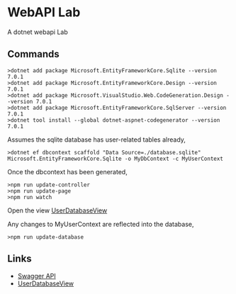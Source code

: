 # WebAPI Lab

A dotnet webapi Lab

## Commands

    >dotnet add package Microsoft.EntityFrameworkCore.Sqlite --version 7.0.1
    >dotnet add package Microsoft.EntityFrameworkCore.Design --version 7.0.1
    >dotnet add package Microsoft.VisualStudio.Web.CodeGeneration.Design --version 7.0.1
    >dotnet add package Microsoft.EntityFrameworkCore.SqlServer --version 7.0.1
    >dotnet tool install --global dotnet-aspnet-codegenerator --version 7.0.1

Assumes the sqlite database has user-related tables already,

    >dotnet ef dbcontext scaffold "Data Source=./database.sqlite" Microsoft.EntityFrameworkCore.Sqlite -o MyDbContext -c MyUserContext

Once the dbcontext has been generated,

    >npm run update-controller
    >npm run update-page
    >npm run watch

Open the view [UserDatabaseView](http://localhost:5202/UserDatabaseView)

Any changes to MyUserContext are reflected into the database,

    >npm run update-database

## Links

* [Swagger API](http://localhost:5202/swagger/index.html)
* [UserDatabaseView](http://localhost:5202/UserDatabaseView)